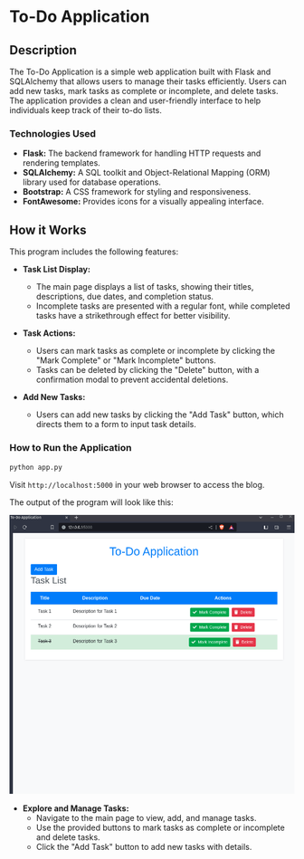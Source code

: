 # To-Do Application

## Description

The To-Do Application is a simple web application built with Flask and SQLAlchemy that allows users to manage their tasks efficiently. Users can add new tasks, mark tasks as complete or incomplete, and delete tasks. The application provides a clean and user-friendly interface to help individuals keep track of their to-do lists.

### Technologies Used

- **Flask:** The backend framework for handling HTTP requests and rendering templates.
- **SQLAlchemy:** A SQL toolkit and Object-Relational Mapping (ORM) library used for database operations.
- **Bootstrap:** A CSS framework for styling and responsiveness.
- **FontAwesome:** Provides icons for a visually appealing interface.

## How it Works

This program includes the following features:

- **Task List Display:**
   - The main page displays a list of tasks, showing their titles, descriptions, due dates, and completion status.
   - Incomplete tasks are presented with a regular font, while completed tasks have a strikethrough effect for better visibility.

- **Task Actions:**
   - Users can mark tasks as complete or incomplete by clicking the "Mark Complete" or "Mark Incomplete" buttons.
   - Tasks can be deleted by clicking the "Delete" button, with a confirmation modal to prevent accidental deletions.

- **Add New Tasks:**
   - Users can add new tasks by clicking the "Add Task" button, which directs them to a form to input task details.


### How to Run the Application

```bash
python app.py
```

Visit `http://localhost:5000` in your web browser to access the blog.

The output of the program will look like this:

![Task Output](output/task-output.gif)

- **Explore and Manage Tasks:**
   - Navigate to the main page to view, add, and manage tasks.
   - Use the provided buttons to mark tasks as complete or incomplete and delete tasks.
   - Click the "Add Task" button to add new tasks with details.

